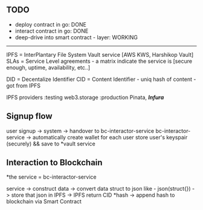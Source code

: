 ## TODO
- deploy contract in go: DONE
- interact contract in go: DONE
- deep-drive into smart contract - layer: WORKING
---

IPFS = InterPlantary File System
Vault service [AWS KWS, Harshikop Vault]
SLAs = Service Level agreements - a matrix indicate the service is
   [secure enough, uptime, availability, etc..]

DID = Decentalize Identifier
CID = Content Identifier - uniq hash of content - got from IPFS 

IPFS providers
:testing  web3.storage
:production Pinata, ***Infura***


## Signup flow
user signup -> system -> handover to bc-interactor-service 
bc-interactor-service -> automatically create wallet for each user
store user's keyspair (securely) && save to *vault service

## Interaction to Blockchain
*the service = bc-interactor-service

service -> construct data -> convert data struct to json like - json(struct{})
-> store that json in IPFS -> IPFS return CID *hash 
-> append hash to blockchain via Smart Contract

